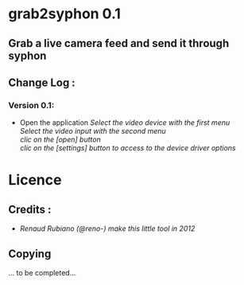 # grab2syphon 0.1

## Grab a live camera feed and send it through syphon

## Change Log : 

### Version 0.1: 
* Open the application
    *Select the video device with the first menu*     
    *Select the video input with the second menu*      
    *clic on the [open] button*      
    *clic on the [settings] button to access to the device driver options*      

# Licence
## Credits : 
* *Renaud Rubiano (@reno-) make this little tool in 2012*

## Copying
… to be completed…